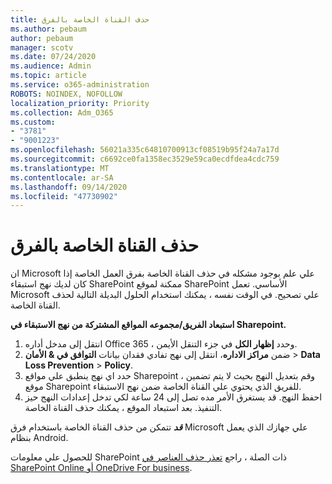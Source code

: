 ```yaml
---
title: حذف القناة الخاصة بالفرق
ms.author: pebaum
author: pebaum
manager: scotv
ms.date: 07/24/2020
ms.audience: Admin
ms.topic: article
ms.service: o365-administration
ROBOTS: NOINDEX, NOFOLLOW
localization_priority: Priority
ms.collection: Adm_O365
ms.custom:
- "3781"
- "9001223"
ms.openlocfilehash: 56021a335c64810700913cf08519b95f24a7a17d
ms.sourcegitcommit: c6692ce0fa1358ec3529e59ca0ecdfdea4cdc759
ms.translationtype: MT
ms.contentlocale: ar-SA
ms.lasthandoff: 09/14/2020
ms.locfileid: "47730902"
---
```

# <a name="delete-a-teams-private-channel"></a>حذف القناة الخاصة بالفرق

ان Microsoft علي علم بوجود مشكله في حذف القناة الخاصة بفرق العمل الخاصة إذا كان لديك نهج استبقاء SharePoint ممكنة لموقع SharePoint الأساسي. تعمل Microsoft علي تصحيح. في الوقت نفسه ، يمكنك استخدام الحلول البديلة التالية لحذف القناة الخاصة.

**استبعاد الفريق/مجموعه المواقع المشتركة من نهج الاستبقاء في Sharepoint.**

1. انتقل إلى مدخل أداره Office 365 ، وحدد **إظهار الكل** في جزء التنقل الأيمن.
2. ضمن **مراكز الاداره**، انتقل إلى نهج تفادي فقدان بيانات **التوافق في & الأمان**  >  **Data Loss Prevention**  >  **Policy**.
3. حدد اي نهج ينطبق علي مواقع Sharepoint ، وقم بتعديل النهج بحيث لا يتم تضمين موقع Sharepoint للفريق الذي يحتوي علي القناة الخاصة ضمن نهج الاستبقاء.
4. احفظ النهج.
    قد يستغرق الأمر مده تصل إلى 24 ساعة لكي تدخل إعدادات النهج حيز التنفيذ.
    بعد استبعاد الموقع ، يمكنك حذف القناة الخاصة.  
    
***قد*** تتمكن من حذف القناة الخاصة باستخدام فرق Microsoft علي جهازك الذي يعمل بنظام Android. 

للحصول علي معلومات SharePoint ذات الصلة ، راجع [تعذر حذف العناصر في SharePoint Online أو OneDrive For business](https://docs.microsoft.com/alchemyinsights/retention-policy-ediscovery-hold).
